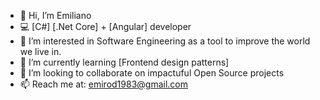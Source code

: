 - 👋 Hi, I’m Emiliano
- 💻 [C#] [.Net Core] + [Angular] developer
- 👀 I’m interested in Software Engineering as a tool to improve the world we live in.
- 🌱 I’m currently learning [Frontend design patterns]
- 💞️ I’m looking to collaborate on impactuful Open Source projects
- 📫 Reach me at: emirod1983@gmail.com

<!---
emirod1983/emirod1983 is a ✨ special ✨ repository because its `README.md` (this file) appears on your GitHub profile.
You can click the Preview link to take a look at your changes.
--->
